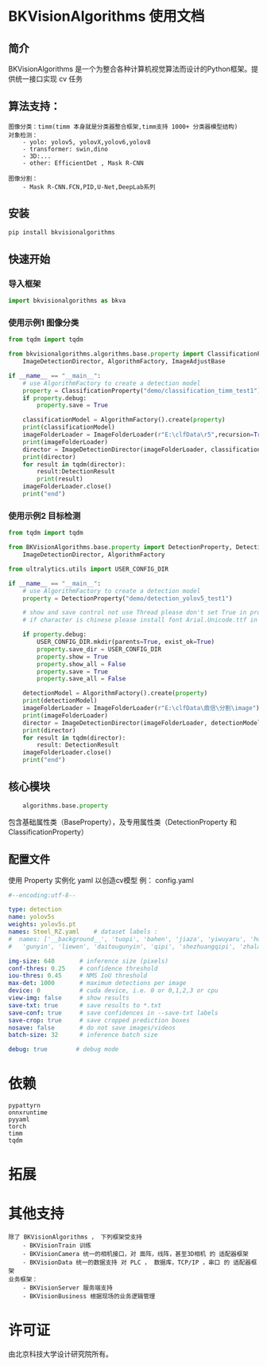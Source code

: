# BKVisionAlgorithms 使用文档

## 简介

BKVisionAlgorithms 是一个为整合各种计算机视觉算法而设计的Python框架。提供统一接口实现 cv 任务

## 算法支持：

    图像分类：timm(timm 本身就是分类器整合框架,timm支持 1000+ 分类器模型结构)
    对象检测：
        - yolo: yolov5, yolovX,yolov6,yolov8
        - transformer: swin,dino
        - 3D:...
        - other: EfficientDet , Mask R-CNN
    
    图像分割：
        - Mask R-CNN.FCN,PID,U-Net,DeepLab系列 

## 安装

```bash
pip install bkvisionalgorithms
```

## 快速开始

### 导入框架

```python
import bkvisionalgorithms as bkva
```

### 使用示例1 图像分类

```python
from tqdm import tqdm

from bkvisionalgorithms.algorithms.base.property import ClassificationProperty, DetectionResult, ImageFolderLoader, \
    ImageDetectionDirector, AlgorithmFactory, ImageAdjustBase

if __name__ == "__main__":
    # use AlgorithmFactory to create a detection model
    property = ClassificationProperty("demo/classification_timm_test1")
    if property.debug:
        property.save = True

    classificationModel = AlgorithmFactory().create(property)
    print(classificationModel)
    imageFolderLoader = ImageFolderLoader(r"E:\clfData\r5",recursion=True,remove=True) # 删除原来的文件
    print(imageFolderLoader)
    director = ImageDetectionDirector(imageFolderLoader, classificationModel,ImageAdjustBase())
    print(director)
    for result in tqdm(director):
        result:DetectionResult
        print(result)
    imageFolderLoader.close()
    print("end")
```

### 使用示例2 目标检测

```python
from tqdm import tqdm

from BKVisionAlgorithms.base.property import DetectionProperty, DetectionResult, ImageFolderLoader, ImageAdjustSplit,
    ImageDetectionDirector, AlgorithmFactory

from ultralytics.utils import USER_CONFIG_DIR

if __name__ == "__main__":
    # use AlgorithmFactory to create a detection model
    property = DetectionProperty("demo/detection_yolov5_test1")

    # show and save control not use Thread please don't set True in production environment
    # if character is chinese please install font Arial.Unicode.ttf in /font folder

    if property.debug:
        USER_CONFIG_DIR.mkdir(parents=True, exist_ok=True)
        property.save_dir = USER_CONFIG_DIR
        property.show = True
        property.show_all = False
        property.save = True
        property.save_all = False

    detectionModel = AlgorithmFactory().create(property)
    print(detectionModel)
    imageFolderLoader = ImageFolderLoader(r"E:\clfData\鼎信\分割\image")
    print(imageFolderLoader)
    director = ImageDetectionDirector(imageFolderLoader, detectionModel, ImageAdjustSplit())
    print(director)
    for result in tqdm(director):
        result: DetectionResult
    imageFolderLoader.close()
    print("end")
```

## 核心模块

```python
    algorithms.base.property
```

包含基础属性类（BaseProperty），及专用属性类（DetectionProperty 和 ClassificationProperty）

## 配置文件

使用 Property 实例化 yaml 以创造cv模型
例： config.yaml

```yaml
#--encoding:utf-8--

type: detection
name: yolov5s
weights: yolov5s.pt
names: Steel_RZ.yaml    # dataset labels :
#  names: ['__background__', 'tuopi', 'bahen', 'jiaza', 'yiwuyaru', 'huashang', 'bianlie', 'yanghuatiepi',
#   'gunyin', 'liewen', 'daitougunyin', 'qipi', 'shezhuangqipi', 'zhalan']

img-size: 640       # inference size (pixels)
conf-thres: 0.25    # confidence threshold
iou-thres: 0.45     # NMS IoU threshold
max-det: 1000       # maximum detections per image
device: 0           # cuda device, i.e. 0 or 0,1,2,3 or cpu
view-img: false     # show results
save-txt: true      # save results to *.txt
save-conf: true     # save confidences in --save-txt labels
save-crop: true     # save cropped prediction boxes
nosave: false       # do not save images/videos
batch-size: 32      # inference batch size

debug: true        # debug mode
```

# 依赖

```
pypattyrn
onnxruntime
pyyaml
torch
timm
tqdm
```

# 拓展

# 其他支持

    除了 BKVisionAlgorithms ， 下列框架受支持
        - BKVisionTrain 训练
        - BKVisionCamera 统一的相机接口，对 面阵，线阵，甚至3D相机 的 适配器框架
        - BKVisionData 统一的数据支持 对 PLC ， 数据库，TCP/IP ，串口 的 适配器框架
    业务框架：
        - BKVisionServer 服务端支持
        - BKVisionBusiness 根据现场的业务逻辑管理

# 许可证

由北京科技大学设计研究院所有。